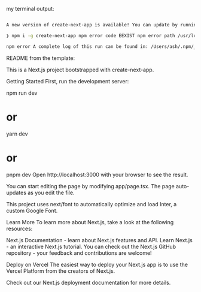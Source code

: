 my terminal output:

```bash

A new version of create-next-app is available! You can update by running: npm i -g create-next-app

❯ npm i -g create-next-app npm error code EEXIST npm error path /usr/local/bin/create-next-app npm error EEXIST: file already exists npm error File exists: /usr/local/bin/create-next-app npm error Remove the existing file and try again, or run npm npm error with --force to overwrite files recklessly.

npm error A complete log of this run can be found in: /Users/ash/.npm/_logs/2024-05-18T10_45_46_330Z-debug-0.log
```

README from the template:

This is a Next.js project bootstrapped with create-next-app.

Getting Started
First, run the development server:

npm run dev
# or
yarn dev
# or
pnpm dev
Open http://localhost:3000 with your browser to see the result.

You can start editing the page by modifying app/page.tsx. The page auto-updates as you edit the file.

This project uses next/font to automatically optimize and load Inter, a custom Google Font.

Learn More
To learn more about Next.js, take a look at the following resources:

Next.js Documentation - learn about Next.js features and API.
Learn Next.js - an interactive Next.js tutorial.
You can check out the Next.js GitHub repository - your feedback and contributions are welcome!

Deploy on Vercel
The easiest way to deploy your Next.js app is to use the Vercel Platform from the creators of Next.js.

Check out our Next.js deployment documentation for more details.
